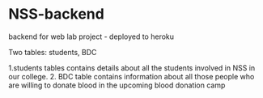 # NSS-backend
backend for web lab project - deployed to heroku

Two tables: students, BDC

1.students tables contains details about all the students  involved  in NSS in our college.
2. BDC table contains information about all those people who are willing to donate blood in the upcoming blood donation camp
